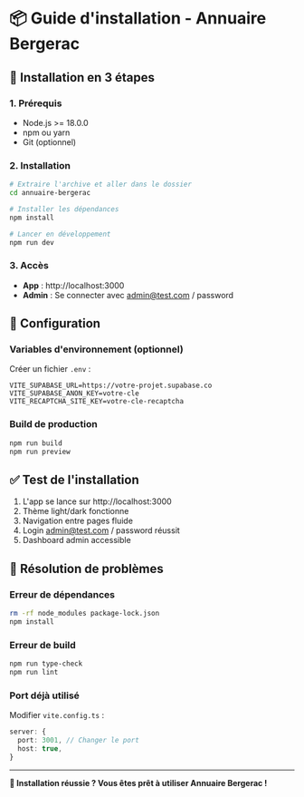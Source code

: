# 📦 Guide d'installation - Annuaire Bergerac

## 🚀 Installation en 3 étapes

### 1. **Prérequis**
- Node.js >= 18.0.0
- npm ou yarn
- Git (optionnel)

### 2. **Installation**
```bash
# Extraire l'archive et aller dans le dossier
cd annuaire-bergerac

# Installer les dépendances
npm install

# Lancer en développement
npm run dev
```

### 3. **Accès**
- **App** : http://localhost:3000
- **Admin** : Se connecter avec admin@test.com / password

## 🔧 Configuration

### **Variables d'environnement (optionnel)**
Créer un fichier `.env` :
```
VITE_SUPABASE_URL=https://votre-projet.supabase.co
VITE_SUPABASE_ANON_KEY=votre-cle
VITE_RECAPTCHA_SITE_KEY=votre-cle-recaptcha
```

### **Build de production**
```bash
npm run build
npm run preview
```

## ✅ Test de l'installation

1. L'app se lance sur http://localhost:3000
2. Thème light/dark fonctionne
3. Navigation entre pages fluide
4. Login admin@test.com / password réussit
5. Dashboard admin accessible

## 🚨 Résolution de problèmes

### **Erreur de dépendances**
```bash
rm -rf node_modules package-lock.json
npm install
```

### **Erreur de build**
```bash
npm run type-check
npm run lint
```

### **Port déjà utilisé**
Modifier `vite.config.ts` :
```typescript
server: {
  port: 3001, // Changer le port
  host: true,
}
```

---

**🎯 Installation réussie ? Vous êtes prêt à utiliser Annuaire Bergerac !**